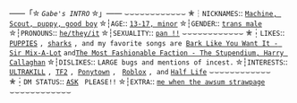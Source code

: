 ——「✮ *`Gabe's INTRO`* ✮」——
⌣⌣⌣⌣⌣⌣⌣⌣⌣⌣⌣⌣
✮┆`NICKNAMES`:: [`Machine, Scout, puppy, good boy`](https://.)
✮┆`AGE`:: [`13-17, minor`](https://.)
✮┆`GENDER`:: [`trans male`](https://.)
✮┆`PRONOUNS`:: [`he/they/it`](https://.)
✮┆`SEXUALITY`:: [`pan !!`](https://.)
⌣⌣⌣⌣⌣⌣⌣⌣⌣⌣⌣⌣
✮┆`LIKES`:: [`PUPPIES`](https://.) `, `[`sharks`](https://.) `, and my favorite songs are `[`Bark Like You Want It - Sir Mix-A-Lot`](<https://open.spotify.com/track/1TqmlXyMcCppD8v2OogDMR?si=a6651a00d33d46da>) `and`[`The Most Fashionable Faction - The Stupendium, Harry Callaghan`](<https://open.spotify.com/track/3AhEJfIzIzFNZA6KuXEtDn?si=642d01e0f2d54133>)
✮┆`DISLIKES`::  `LARGE bugs and mentions of incest.`
✮┆`INTERESTS`:: [`ULTRAKILL`](<https://store.steampowered.com/app/1229490/ULTRAKILL/>) `, `[`TF2`](<https://store.steampowered.com/app/440/Team_Fortress_2/>) `, `[`Ponytown`](<https://pony.town/>) `, ` [`Roblox`](<https://www.roblox.com/home>) `, and` [`Half Life`](<https://store.steampowered.com/franchise/Half-Life>)
⌣⌣⌣⌣⌣⌣⌣⌣⌣⌣⌣⌣
✮┆`DM STATUS`:: [`ASK`](https://.) ` PLEASE!!`
✮┆`EXTRA`:: [`me when the awsum strawpage`](<https://freakazoidcentral.straw.page/>)
⌣⌣⌣⌣⌣⌣⌣⌣⌣⌣⌣⌣
